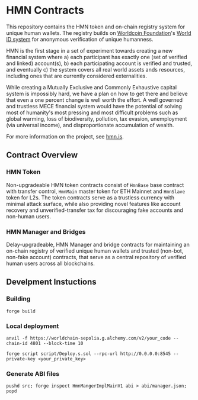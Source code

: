 # HMN Contracts

This repository contains the HMN token and on-chain registry system for unique human wallets. The registry builds on [Worldcoin Foundation](https://foundation.world.org/)'s [World ID system](https://world.org/world-id) for anonymous verification of unique humanness.

HMN is the first stage in a set of experiment towards creating a new financial system where a) each participant has exactly one (set of verified and linked) account(s), b) each participating account is verified and trusted, and eventually c) the system covers all real world assets ands resources, including ones that are currently considered externalities.

While creating a Mutually Exclusive and Commonly Exhaustive capital system is impossibly hard, we have a plan on how to get there and believe that even a one percent change is well worth the effort. A well governed and trustless MECE financial system would have the potential of solving most of humanity's most pressing and most difficult problems such as global warming, loss of biodiversity, pollution, tax evasion, unemployment (via universal income), and disproportionate accumulation of wealth.

For more information on the project, see [hmn.is](https://hmn.is).

## Contract Overview

### HMN Token

Non-upgradeable HMN token contracts consist of `HmnBase` base contract with transfer control, `HmnMain` master token for ETH Mainnet and `HmnSlave` token for L2s. The token contracts serve as a trustless currency with minimal attack surface, while also providing novel features like account recovery and unverified-transfer tax for discouraging fake accounts and non-human users.

### HMN Manager and Bridges

Delay-upgradeable, HMN Manager and bridge contracts for maintaining an on-chain registry of verified unique human wallets and trusted (non-bot, non-fake account) contracts, that serve as a central repository of verified human users across all blockchains.

## Develpment Instuctions

### Building

```shell
forge build
```

### Local deployment

```shell
anvil -f https://worldchain-sepolia.g.alchemy.com/v2/your_code --chain-id 4801 --block-time 10

forge script script/Deploy.s.sol --rpc-url http://0.0.0.0:8545 --private-key <your_private_key>
```

### Generate ABI files

```shell
pushd src; forge inspect HmnMangerImplMainV1 abi > abi/manager.json; popd
```
